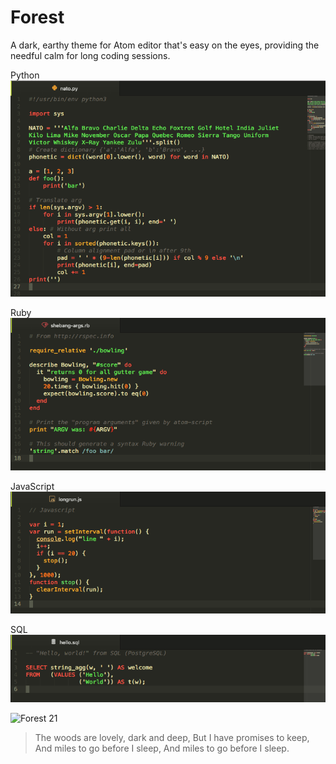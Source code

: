 # Forest

A dark, earthy theme for Atom editor that's easy on the eyes, providing the needful calm for long coding sessions.

Python
![Python](https://raw.githubusercontent.com/diedummydie/atom-forest-syntax/master/img/py.png)

Ruby
![Ruby](https://raw.githubusercontent.com/diedummydie/atom-forest-syntax/master/img/rb.png)

JavaScript
![JavaScript](https://raw.githubusercontent.com/diedummydie/atom-forest-syntax/master/img/js.png)

SQL
![SQL](https://raw.githubusercontent.com/diedummydie/atom-forest-syntax/master/img/sql.png)

![Forest 21](http://i.imgur.com/RRL80oy.jpg)

> The woods are lovely, dark and deep,
> But I have promises to keep,
> And miles to go before I sleep,
> And miles to go before I sleep.
